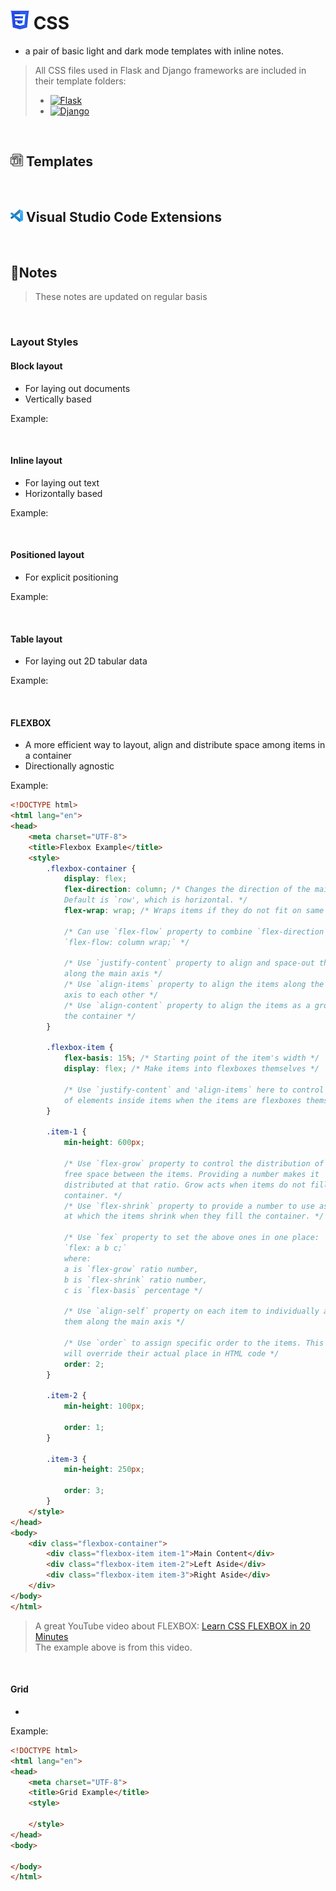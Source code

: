 # <img src="images/css3-30.png" alt="CSS"> CSS

- a pair of basic light and dark mode templates with inline notes.

> All CSS files used in Flask and Django frameworks are included in their
> template folders:
>
> - <a href="https://github.com/ilya0x/python-templates/tree/main/flask"><img
>   src="./images/flask-full-30.png" alt="Flask"></a>
> - <a href="https://github.com/ilya0x/python-templates/tree/main/django"><img
>   src="./images/django-full-30.png" alt="Django"></a>

<br>

## <img src="./images/template-20.png" alt="template"> Templates

<br>

## <img src="./images/vscode-20.png" alt="Flask"> Visual Studio Code Extensions

<br>

## 📝Notes

> These notes are updated on regular basis

<!--
TODO: Table of Contents
-->

<br>

### Layout Styles

#### Block layout

- For laying out documents
- Vertically based

Example:

<br>

#### Inline layout

- For laying out text
- Horizontally based

Example:

<br>

#### Positioned layout

- For explicit positioning

Example:

<br>

#### Table layout

- For laying out 2D tabular data

Example:

<br>

#### FLEXBOX

- A more efficient way to layout, align and distribute space among items in a container
- Directionally agnostic

Example:

``` html
<!DOCTYPE html>
<html lang="en">
<head>
    <meta charset="UTF-8">
    <title>Flexbox Example</title>
    <style>
        .flexbox-container {
            display: flex;
            flex-direction: column; /* Changes the direction of the main axis.
            Default is `row', which is horizontal. */
            flex-wrap: wrap; /* Wraps items if they do not fit on same line */

            /* Can use `flex-flow` property to combine `flex-direction` and `flex-wrap`:
            `flex-flow: column wrap;` */

            /* Use `justify-content` property to align and space-out the items 
            along the main axis */
            /* Use `align-items` property to align the items along the cross 
            axis to each other */
            /* Use `align-content` property to align the items as a group inside
            the container */
        }

        .flexbox-item {
            flex-basis: 15%; /* Starting point of the item's width */
            display: flex; /* Make items into flexboxes themselves */

            /* Use `justify-content` and 'align-items` here to control layout 
            of elements inside items when the items are flexboxes themselves */
        }

        .item-1 {
            min-height: 600px;

            /* Use `flex-grow` property to control the distribution of the 
            free space between the items. Providing a number makes it 
            distributed at that ratio. Grow acts when items do not fill the
            container. */
            /* Use `flex-shrink` property to provide a number to use as ratio 
            at which the items shrink when they fill the container. */

            /* Use `fex` property to set the above ones in one place:
            `flex: a b c;`
            where:
            a is `flex-grow` ratio number,
            b is `flex-shrink` ratio number,
            c is `flex-basis` percentage */
            
            /* Use `align-self` property on each item to individually align 
            them along the main axis */

            /* Use `order` to assign specific order to the items. This number 
            will override their actual place in HTML code */
            order: 2;
        }

        .item-2 {
            min-height: 100px;

            order: 1;
        }

        .item-3 {
            min-height: 250px;

            order: 3;
        }
    </style>
</head>
<body>
    <div class="flexbox-container">
        <div class="flexbox-item item-1">Main Content</div>
        <div class="flexbox-item item-2">Left Aside</div>
        <div class="flexbox-item item-3">Right Aside</div>
    </div>
</body>
</html>
```

> A great YouTube video about FLEXBOX: [Learn CSS FLEXBOX in 20 Minutes](https://youtu.be/qqDH0T6K5gY?si=o3zWeCvcnTXlgQfB)<br>
> The example above is from this video.
<br>

#### Grid

-

Example:

``` html
<!DOCTYPE html>
<html lang="en">
<head>
    <meta charset="UTF-8">
    <title>Grid Example</title>
    <style>
    
    </style>
</head>
<body>
    
</body>
</html>
```

<br>
